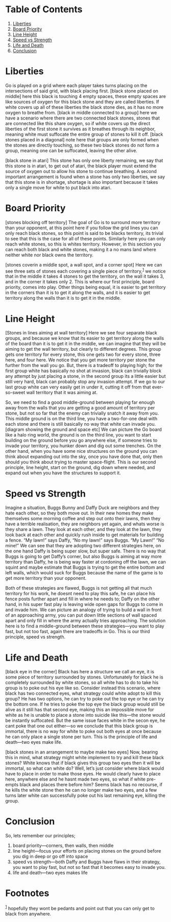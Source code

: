 
# Table of Contents

1.  [Liberties](#orgbfce1ed)
2.  [Board Priority](#orgbcef9a7)
3.  [Line Height](#org47a50df)
4.  [Speed vs Strength](#orgf36337a)
5.  [Life and Death](#org2b11fdf)
6.  [Conclusion](#org3fc4b47)



<a id="orgbfce1ed"></a>

# Liberties

Go is played on a grid where each player takes turns placing on the intersections of said grid, with black placing first. [black stone placed on middle] here this black is touching 4 empty spaces, these empty spaces are like sources of oxygen for this black stone and they are called liberties. If white covers up all of these liberties the black stone dies, as it has no more oxygen to breathe from. [black in middle connected to a group] here we have a scenario where there are two connected black stones, stones that are connected like this share oxygen, so if white covers up the direct liberties of the first stone it survives as it breathes through its neighbor, meaning white must suffocate the entire group of stones to kill it off. [black stones placed in a diagonal] note here that groups are only formed when the stones are directly touching, so these two black stones do not form a group, meaning one can be suffocated, leaving the other alive.

[black stone in atari] This stone has only one liberty remaining, we say that this stone is in atari, to get out of atari, the black player must extend the source of oxygen out to allow his stone to continue breathing. A second important arrangement is found when a stone has only two liberties, we say that this stone is in shortage, shortage is also important because it takes only a single move for white to put black into atari.


<a id="orgbcef9a7"></a>

# Board Priority

[stones blocking off territory] The goal of Go is to surround more territory than your opponent, at this point here if you follow the grid lines you can only reach black stones, so this point is said to be blacks territory, its trivial to see that this is the case for all of these points. Similarly here you can only reach white stones, so this is whites territory. However, in this section you can reach both black and white stones, making it a no mans land where neither white nor black owns the territory.

[stones coverin a middle spot, a wall spot, and a corner spot] Here we can see three sets of stones each covering a single piece of territory,<sup><a id="fnr.1" class="footref" href="#fn.1" role="doc-backlink">1</a></sup> we notice that in the middle it takes 4 stones to get the territory, on the wall it takes 3, and in the corner it takes only 2. This is where our first principle, board priority, comes into play. Other things being equal, it is easier to get territory in the corners than it is to get it along the walls, and it is easier to get territory along the walls than it is to get it in the middle.


<a id="org47a50df"></a>

# Line Height

[Stones in lines aiming at wall territory] Here we see four separate black groups, and because we know that its easier to get territory along the walls of the board than it is to get it in the middle, we can imagine that they will be aiming to get the wall territory, but clearly to different degrees. This group gets one territory for every stone, this one gets two for every stone, three here, and four here. We notice that you get more territory per stone the further from the wall you go. But, there is a tradeoff to playing high; for the first group white has basically no shot at invasion, black can trivially block any attempt by just placing a stone, in the second group its a little easier but still very hard, black can probably stop any invasion attempt. If we go to our last group white can very easily get in under it, cutting it off from that ever-so-sweet wall territory that it was aiming at.

So, we need to find a good middle-ground between playing far enough away from the walls that you are getting a good amount of territory per stone, but not so far that the enemy can trivially snatch it away from you. This middle ground is on the third line, you have a two-for-one deal with each stone and there is still basically no way that white can invade you. [diagram showing the ground and space etc] We can picture the Go board like a halo ring world, the ground is on the third line, you want to start building on the ground before you go anywhere else, if someone tries to invade your territory, you hunker down and dig out some trenches. On the other hand, when you have some nice structures on the ground you can think about expanding out into the sky, once you have done that, only then should you think about trying to master space-flight. This is our second principle, line height, start on the ground, dig down where needed, and expand out when you have the structures to support it.


<a id="orgf36337a"></a>

# Speed vs Strength

Imagine a situation, Buggs Bunny and Daffy Duck are neighbors and they hate each other, so they both move out. In their new homes they make themselves some morning coffee and step out onto their lawns, then they have a terrible realisation, they are neighbors yet again, and whats worse is they share a lawn. They look at each other, and they look at the lawn, they look back at each other and quickly rush inside to get materials for building a fence. &ldquo;My lawn!&rdquo; says Daffy, &ldquo;No my lawn!&rdquo; says Buggs. &ldquo;My Lawn!&rdquo; &ldquo;No mine!&rdquo; We can see that they are adopting two different strategies here, on the one hand Daffy is being super slow, but super safe. There is no way that Buggs is going to get Daffy&rsquo;s corner, but also Buggs is aiming at way more territory than Daffy, he is being way faster at cordoning off the lawn, we can squint and maybe estimate that Buggs is trying to get the entire bottom and left walls, which would suck for Buggs because the name of the game is to get more territory than your opponent.

Both of these strategies are flawed, Buggs is not getting all that much territory for his work, he doesnt need to play this safe, he can place his fence posts further apart and fill in where he needs to; Daffy on the other hand, in his super fast play is leaving wide open gaps for Buggs to come in and invade him. We can picture an analogy of trying to build a wall in front of an approaching army, you can put down little sections of wall spaced apart and only fill in where the army actually tries approaching. The solution here is to find a middle-ground between these strategies&#x2014;you want to play fast, but not too fast, again there are tradeoffs in Go. This is our third principle, speed vs strength.


<a id="org2b11fdf"></a>

# Life and Death

[black eye in the corner] Black has here a structure we call an eye, it is some piece of territory surrounded by stones. Unfortunately for black he is completely surrounded by white stones, so all white has to do to take his group is to poke out his eye like so. Consider instead this scenario, where black has two connected eyes, what strategy could white adopt to kill this group? He has two options, he can try to poke out the top eye or he can try the bottom one. If he tries to poke the top eye the black group would still be alive as it still has that second eye, making this an impossible move for white as he is unable to place a stone into suicide like this&#x2014;the stone would be instantly suffocated. But the same issue faces white in the secon eye, he cant poke that one out either&#x2014;so we conclude that this black group is immortal, there is no way for white to poke out both eyes at once because he can only place a single stone per turn. This is the principle of life and death&#x2014;two eyes make life.

[black stones in an arrangement to maybe make two eyes] Now, bearing this in mind, what strategy might white implement to try and kill these black stones? White knows that if black gives this group two eyes then it will be immortal, so what can white do? Well, let&rsquo;s just consider where black would have to place in order to make those eyes. He would clearly have to place here, anywhere else and he hasnt made two eyes, so what if white pre-empts black and places there before him? Seems black has no recourse, if he kills the white stone then he can no longer make two eyes, and a few turns later white can successfully poke out his last remaining eye, killing the group.


<a id="org3fc4b47"></a>

# Conclusion

So, lets remember our principles;

1.  board priority&#x2014;corners, then walls, then middle
2.  line height&#x2014;focus your efforts on placing stones on the ground before you dig in deep or go off into space
3.  speed vs strength&#x2014;both Daffy and Buggs have flaws in their strategy, you want to play fast, but not so fast that it becomes easy to invade you.
4.  life and death&#x2014;two eyes makes life


# Footnotes

<sup><a id="fn.1" href="#fnr.1">1</a></sup> hopefully they wont be pedants and point out that you can only get to black from anywhere.
